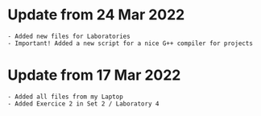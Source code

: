 # Update from 24 Mar 2022
	- Added new files for Laboratories
	- Important! Added a new script for a nice G++ compiler for projects

# Update from 17 Mar 2022
	- Added all files from my Laptop
	- Added Exercice 2 in Set 2 / Laboratory 4
